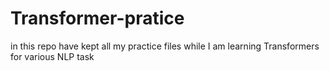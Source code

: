 # Transformer-pratice

in this repo have kept all my practice files while I am learning Transformers for various NLP task 
